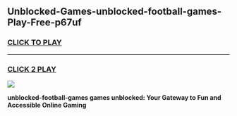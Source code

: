 
## Unblocked-Games-unblocked-football-games-Play-Free-p67uf
<h3>
<a href="https://premium76.site?title=unblocked-football-games&ref=19M">CLICK TO PLAY</a></h3>
<hr>

<h3>
<a href="https://premium76.site?title=unblocked-football-games&ref=19M">CLICK 2 PLAY</a>
  
</h3>

<a href="https://premium76.site?title=unblocked-football-games&ref=19M"><img src="https://clearcache.store/games.png"></a>


**unblocked-football-games games unblocked: Your Gateway to Fun and Accessible Online Gaming**
